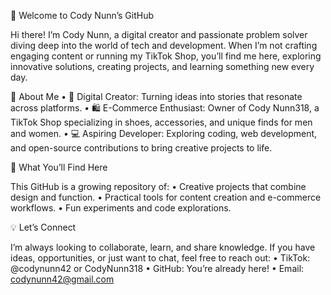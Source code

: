 👋 Welcome to Cody Nunn’s GitHub

Hi there! I’m Cody Nunn, a digital creator and passionate problem solver diving deep into the world of tech and development. When I’m not crafting engaging content or running my TikTok Shop, you’ll find me here, exploring innovative solutions, creating projects, and learning something new every day.

🚀 About Me
	•	🌟 Digital Creator: Turning ideas into stories that resonate across platforms.
	•	🛍️ E-Commerce Enthusiast: Owner of Cody Nunn318, a TikTok Shop specializing in shoes, accessories, and unique finds for men and women.
	•	💻 Aspiring Developer: Exploring coding, web development, and open-source contributions to bring creative projects to life.

🎯 What You’ll Find Here

This GitHub is a growing repository of:
	•	Creative projects that combine design and function.
	•	Practical tools for content creation and e-commerce workflows.
	•	Fun experiments and code explorations.

💡 Let’s Connect

I’m always looking to collaborate, learn, and share knowledge. If you have ideas, opportunities, or just want to chat, feel free to reach out:
	•	TikTok: @codynunn42 or CodyNunn318
	•	GitHub: You’re already here!
	•	Email: codynunn42@gmail.com

<!---
Codynunn42/Codynunn42 is a ✨ special ✨ repository because its `README.md` (this file) appears on your GitHub profile.
You can click the Preview link to take a look at your changes.
--->
